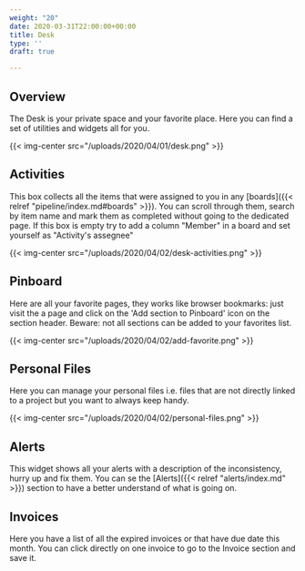 ```yaml
---
weight: "20"
date: 2020-03-31T22:00:00+00:00
title: Desk
type: ''
draft: true

---
```

## Overview

The Desk is your private space and your favorite place. Here you can find a set of utilities and widgets all for you.

{{< img-center src="/uploads/2020/04/01/desk.png" >}}

## Activities

This box collects all the items that were assigned to you in any [boards]({{< relref "pipeline/index.md#boards" >}}). You can scroll through them, search by item name and mark them as completed without going to the dedicated page. If this box is empty try to add a column "Member" in a board and set yourself as "Activity's assegnee"

{{< img-center src="/uploads/2020/04/02/desk-activities.png" >}}

## Pinboard

Here are all your favorite pages, they works like browser bookmarks: just visit the a page and click on the 'Add section to Pinboard' icon on the section header. Beware: not all sections can be added to your favorites list. 

{{< img-center src="/uploads/2020/04/02/add-favorite.png" >}}

## Personal Files

Here you can manage your personal files i.e. files that are not directly linked to a project but you want to always keep handy.

{{< img-center src="/uploads/2020/04/02/personal-files.png" >}}

## Alerts

This widget shows all your alerts with a description of the inconsistency, hurry up and fix them. You can se the [Alerts]({{< relref "alerts/index.md" >}}) section to have a better understand of what is going on.

## Invoices

Here you have a list of all the expired invoices or that have due date this month. You can click directly on one invoice to go to the Invoice section and save it.